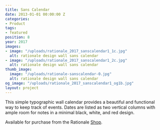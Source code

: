 ```yaml
---
title: Sans Calendar
date: 2013-01-01 00:00:00 Z
categories:
- Product
tags:
- featured
position: 8
year: 2017
images:
- image: "/uploads/rationale_2017_sanscalendar1_1c.jpg"
  alt: rationale design wall sans calendar
- image: "/uploads/rationale_2017_sanscalendar1_2c.jpg"
  alt: rationale design wall sans calendar
thumb_image:
  image: "/uploads/rationale-sanscalendar-0.jpg"
  alt: rationale design wall sans calendar
og_image: "/uploads/rationale_2017_sanscalendar1_og1b.jpg"
layout: project
---
```


This simple typographic wall calendar provides a beautiful and functional way to keep track of events. Dates are listed as two vertical columns with ample room for notes in a minimal black, white, and red design.

Available for purchase from the Rationale [Shop](https://rationale-design.com/shop/sans-wall-calendar/).
